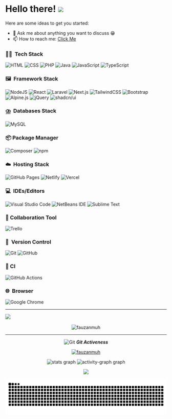 # Hello there! <img src="https://raw.githubusercontent.com/MartinHeinz/MartinHeinz/master/wave.gif" width="35px">

Here are some ideas to get you started:

- 💬 Ask me about anything you want to discuss :grin:
- 📫 How to reach me: [Click Me](https://linktr.ee/fauzanmuh)

### 🧑‍💻 &nbsp;Tech Stack
![HTML](https://img.shields.io/badge/HTML-%23E34F26.svg?logo=html5&logoColor=white)
![CSS](https://img.shields.io/badge/CSS-1572B6?logo=css3&logoColor=fff)
![PHP](https://img.shields.io/badge/php-%23777BB4.svg?&logo=php&logoColor=white)
![Java](https://img.shields.io/badge/Java-%23ED8B00.svg?logo=openjdk&logoColor=white)
![JavaScript](https://img.shields.io/badge/JavaScript-F7DF1E?logo=javascript&logoColor=000)
![TypeScript](https://img.shields.io/badge/TypeScript-3178C6?logo=typescript&logoColor=fff)

### 🖼️ &nbsp;Framework Stack
![NodeJS](https://img.shields.io/badge/Node.js-6DA55F?logo=node.js&logoColor=white)
![React](https://img.shields.io/badge/React-%2320232a.svg?logo=react&logoColor=%2361DAFB)
![Laravel](https://img.shields.io/badge/Laravel-%23FF2D20.svg?logo=laravel&logoColor=white)
![Next.js](https://img.shields.io/badge/Next.js-black?logo=next.js&logoColor=white)
![TailwindCSS](https://img.shields.io/badge/Tailwind%20CSS-%2338B2AC.svg?logo=tailwind-css&logoColor=white)
![Bootstrap](https://img.shields.io/badge/Bootstrap-7952B3?logo=bootstrap&logoColor=fff)
![Alpine.js](https://img.shields.io/badge/Alpine.js-8BC0D0?logo=alpinedotjs&logoColor=fff)
![jQuery](https://img.shields.io/badge/jQuery-0769AD?logo=jquery&logoColor=fff)
![shadcn/ui](https://img.shields.io/badge/shadcn%2Fui-000?logo=shadcnui&logoColor=fff)

### ⛈️ &nbsp;Databases Stack
![MySQL](https://img.shields.io/badge/MySQL-4479A1?logo=mysql&logoColor=fff)

### 📦 Package Manager
![Composer](https://img.shields.io/badge/Composer-885630?logo=composer&logoColor=fff)
![npm](https://img.shields.io/badge/npm-CB3837?logo=npm&logoColor=fff)

### ☁️ &nbsp;Hosting Stack
![GitHub Pages](https://img.shields.io/badge/GitHub%20Pages-121013?logo=github&logoColor=white)
![Netlify](https://img.shields.io/badge/Netlify-%23000000.svg?logo=netlify&logoColor=#00C7B7)
![Vercel](https://img.shields.io/badge/Vercel-%23000000.svg?logo=vercel&logoColor=white)

### 💻 &nbsp;IDEs/Editors
![Visual Studio Code](https://custom-icon-badges.demolab.com/badge/Visual%20Studio%20Code-0078d7.svg?logo=vsc&logoColor=white)
![NetBeans IDE](https://img.shields.io/badge/NetBeans%20IDE-1B6AC6.svg?logo=apache-netbeans-ide&logoColor=white)
![Sublime Text](https://img.shields.io/badge/Sublime%20Text-%23575757.svg?logo=sublime-text&logoColor=important)

### 🤝 Collaboration Tool
![Trello](https://img.shields.io/badge/Trello-0052CC?logo=trello&logoColor=fff)

### 🔖 &nbsp;Version Control
![Git](https://img.shields.io/badge/Git-F05032?logo=git&logoColor=fff)
![GitHub](https://img.shields.io/badge/GitHub-%23121011.svg?logo=github&logoColor=white)

### 🔎 CI
![GitHub Actions](https://img.shields.io/badge/GitHub_Actions-2088FF?logo=github-actions&logoColor=white)

### 🌐 &nbsp;Browser
![Google Chrome](https://img.shields.io/badge/Google%20Chrome-4285F4?logo=GoogleChrome&logoColor=white)

<hr>

<p align="start">
 <img src="https://komarev.com/ghpvc/?username=fauzanmuh&abbreviated=true&color=brightgreen" /></p>
 
<p align="center"><img src="https://nirzak-streak-stats.vercel.app/?user=fauzanmuh&theme=tokyonight&hide_border=false" alt="fauzanmuh"  /></p>

<hr>
<p align="center">
 <img src="https://media.giphy.com/media/W5eoZHPpUx9sapR0eu/giphy.gif" width="30px" alt="Git"/>&nbsp;<i><b>Git Activeness</b></i></p>

<p align="center"> <a href="https://github.com/ryo-ma/github-profile-trophy"><img src="https://github-profile-trophy.vercel.app/?username=fauzanmuh" alt="fauzanmuh" /></a> </p>

<div align="center">
  <img src="https://github-readme-stats.vercel.app/api?username=fauzanmuh&hide_title=false&hide_rank=false&show_icons=true&include_all_commits=true&count_private=true&disable_animations=false&theme=tokyonight&locale=en&hide_border=false&order=1" height="150" alt="stats graph"  />
  <img src="http://github-profile-summary-cards.vercel.app/api/cards/profile-details?username=fauzanmuh&theme=tokyonight" height="300" alt="activity-graph graph"  />
</div>

<p align="center">
<img src="https://github-readme-stats.vercel.app/api/top-langs/?username=fauzanmuh&hide_progress=true" width="360px" /></p>

<img src="https://raw.githubusercontent.com/fauzanmuh/fauzanmuh/output/snake.svg" alt="Snake animation" />

